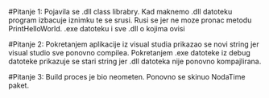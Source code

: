 #Pitanje 1: 
Pojavila se .dll class librabry. Kad maknemo .dll datoteku program izbacuje iznimku te se srusi. Rusi se jer ne moze pronac metodu PrintHelloWorld. .exe datoteku i sve .dll o kojima ovisi

#Pitanje 2: 
Pokretanjem aplikacije iz visual studia prikazao se novi string jer visual studio sve ponovno compilea. Pokretanjem .exe datoteke iz debug datoteke prikazuje se stari string jer .dll datoteka nije ponovno kompajlirana.

#Pitanje 3: 
Build proces je bio neometen. Ponovno se skinuo NodaTime paket.
